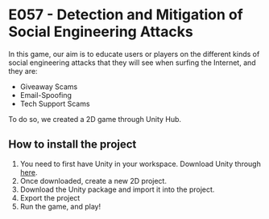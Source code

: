# E057 - Detection and Mitigation of Social Engineering Attacks
In this game, our aim is to educate users or players on the different kinds of social engineering attacks that they will see when surfing the Internet, and they are: 
* Giveaway Scams
* Email-Spoofing
* Tech Support Scams

To do so, we created a 2D game through Unity Hub. 

## How to install the project

1. You need to first have Unity in your workspace. Download Unity through [here](https://www.unity3d.com/get-unity/download).
2. Once downloaded, create a new 2D project. 
3. Download the Unity package and import it into the project.
4. Export the project 
5. Run the game, and play!  
